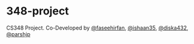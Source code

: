 # 348-project
CS348 Project.
Co-Developed by [@faseehirfan](https://github.com/faseehirfan), [@ishaan35](https://github.com/diska432), [@diska432](https://github.com/diska432), [@parshjp](https://github.com/parshjp)
